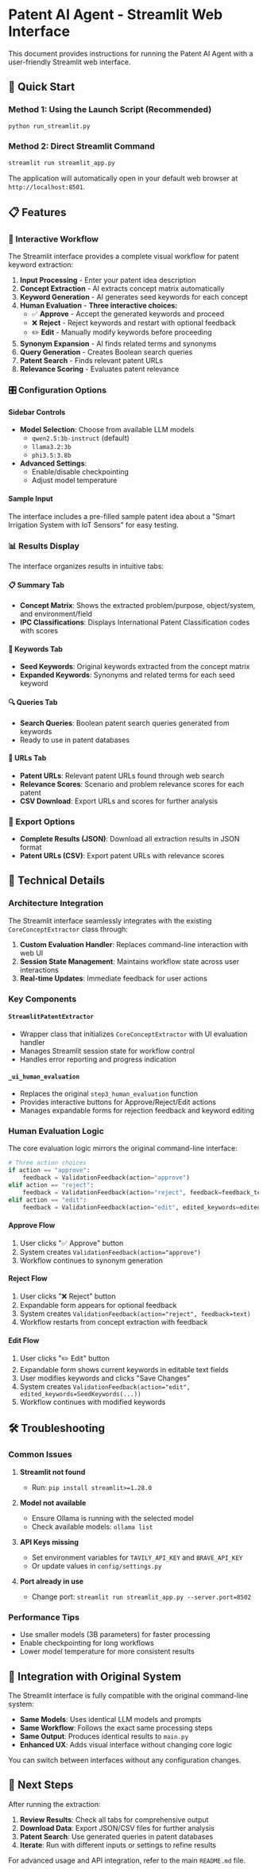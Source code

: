 # Patent AI Agent - Streamlit Web Interface

This document provides instructions for running the Patent AI Agent with a user-friendly Streamlit web interface.

## 🚀 Quick Start

### Method 1: Using the Launch Script (Recommended)
```bash
python run_streamlit.py
```

### Method 2: Direct Streamlit Command
```bash
streamlit run streamlit_app.py
```

The application will automatically open in your default web browser at `http://localhost:8501`.

## 📋 Features

### 🎯 Interactive Workflow
The Streamlit interface provides a complete visual workflow for patent keyword extraction:

1. **Input Processing** - Enter your patent idea description
2. **Concept Extraction** - AI extracts concept matrix automatically  
3. **Keyword Generation** - AI generates seed keywords for each concept
4. **Human Evaluation** - **Three interactive choices:**
   - ✅ **Approve** - Accept the generated keywords and proceed
   - ❌ **Reject** - Reject keywords and restart with optional feedback
   - ✏️ **Edit** - Manually modify keywords before proceeding
5. **Synonym Expansion** - AI finds related terms and synonyms
6. **Query Generation** - Creates Boolean search queries
7. **Patent Search** - Finds relevant patent URLs
8. **Relevance Scoring** - Evaluates patent relevance

### 🎛️ Configuration Options

#### Sidebar Controls
- **Model Selection**: Choose from available LLM models
  - `qwen2.5:3b-instruct` (default)
  - `llama3.2:3b`
  - `phi3.5:3.8b`
- **Advanced Settings**:
  - Enable/disable checkpointing
  - Adjust model temperature

#### Sample Input
The interface includes a pre-filled sample patent idea about a "Smart Irrigation System with IoT Sensors" for easy testing.

### 📊 Results Display

The interface organizes results in intuitive tabs:

#### 📋 Summary Tab
- **Concept Matrix**: Shows the extracted problem/purpose, object/system, and environment/field
- **IPC Classifications**: Displays International Patent Classification codes with scores

#### 🔑 Keywords Tab  
- **Seed Keywords**: Original keywords extracted from the concept matrix
- **Expanded Keywords**: Synonyms and related terms for each seed keyword

#### 🔍 Queries Tab
- **Search Queries**: Boolean patent search queries generated from keywords
- Ready to use in patent databases

#### 🔗 URLs Tab
- **Patent URLs**: Relevant patent URLs found through web search
- **Relevance Scores**: Scenario and problem relevance scores for each patent
- **CSV Download**: Export URLs and scores for further analysis

### 💾 Export Options
- **Complete Results (JSON)**: Download all extraction results in JSON format
- **Patent URLs (CSV)**: Export patent URLs with relevance scores

## 🔧 Technical Details

### Architecture Integration
The Streamlit interface seamlessly integrates with the existing `CoreConceptExtractor` class through:

1. **Custom Evaluation Handler**: Replaces command-line interaction with web UI
2. **Session State Management**: Maintains workflow state across user interactions  
3. **Real-time Updates**: Immediate feedback for user actions

### Key Components

#### `StreamlitPatentExtractor`
- Wrapper class that initializes `CoreConceptExtractor` with UI evaluation handler
- Manages Streamlit session state for workflow control
- Handles error reporting and progress indication

#### `_ui_human_evaluation`
- Replaces the original `step3_human_evaluation` function
- Provides interactive buttons for Approve/Reject/Edit actions
- Manages expandable forms for rejection feedback and keyword editing

### Human Evaluation Logic

The core evaluation logic mirrors the original command-line interface:

```python
# Three action choices
if action == "approve":
    feedback = ValidationFeedback(action="approve")
elif action == "reject": 
    feedback = ValidationFeedback(action="reject", feedback=feedback_text)
elif action == "edit":
    feedback = ValidationFeedback(action="edit", edited_keywords=edited_keywords)
```

#### Approve Flow
1. User clicks "✅ Approve" button
2. System creates `ValidationFeedback(action="approve")`
3. Workflow continues to synonym generation

#### Reject Flow  
1. User clicks "❌ Reject" button
2. Expandable form appears for optional feedback
3. System creates `ValidationFeedback(action="reject", feedback=text)`
4. Workflow restarts from concept extraction with feedback

#### Edit Flow
1. User clicks "✏️ Edit" button
2. Expandable form shows current keywords in editable text fields
3. User modifies keywords and clicks "Save Changes"
4. System creates `ValidationFeedback(action="edit", edited_keywords=SeedKeywords(...))`
5. Workflow continues with modified keywords

## 🛠️ Troubleshooting

### Common Issues

1. **Streamlit not found**
   - Run: `pip install streamlit>=1.28.0`

2. **Model not available**
   - Ensure Ollama is running with the selected model
   - Check available models: `ollama list`

3. **API Keys missing**
   - Set environment variables for `TAVILY_API_KEY` and `BRAVE_API_KEY`
   - Or update values in `config/settings.py`

4. **Port already in use**
   - Change port: `streamlit run streamlit_app.py --server.port=8502`

### Performance Tips

- Use smaller models (3B parameters) for faster processing
- Enable checkpointing for long workflows
- Lower model temperature for more consistent results

## 🔗 Integration with Original System

The Streamlit interface is fully compatible with the original command-line system:

- **Same Models**: Uses identical LLM models and prompts
- **Same Workflow**: Follows the exact same processing steps
- **Same Output**: Produces identical results to `main.py`
- **Enhanced UX**: Adds visual interface without changing core logic

You can switch between interfaces without any configuration changes.

## 🎯 Next Steps

After running the extraction:

1. **Review Results**: Check all tabs for comprehensive output
2. **Download Data**: Export JSON/CSV files for further analysis
3. **Patent Search**: Use generated queries in patent databases
4. **Iterate**: Run with different inputs or settings to refine results

For advanced usage and API integration, refer to the main `README.md` file.
